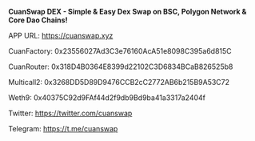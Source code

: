 <strong>CuanSwap DEX - Simple & Easy Dex Swap on BSC, Polygon Network & Core Dao Chains!</strong>

APP URL: https://cuanswap.xyz

CuanFactory: 0x23556027Ad3C3e76160AcA51e8098C395a6d815C

CuanRouter: 0x318D4B0364E8399d22102C3D6834BCaB826525b8

Multicall2: 0x3268DD5D89D9476CCB2cC2772AB6b215B9A53C72

Weth9: 0x40375C92d9FAf44d2f9db9Bd9ba41a3317a2404f

Twitter: https://twitter.com/cuanswap

Telegram: https://t.me/cuanswap
